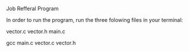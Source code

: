 Job Refferal Program

In order to run the program, run the three folowing files in your terminal:

vector.c
vector.h
main.c

gcc main.c vector.c vector.h
